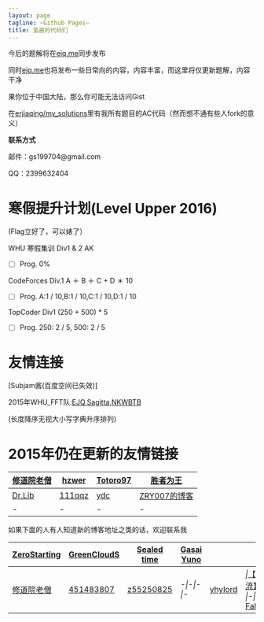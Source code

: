 ```yaml
---
layout: page
tagline: ~Github Pages~
title: 氢酱的代码们
---
```


今后的题解将在[ejq.me](<ejq.me>)同步发布

同时[ejq.me](<ejq.me>)也将发布一些日常向的内容，内容丰富，而这里将仅更新题解，内容干净

果你位于中国大陆，那么你可能无法访问Gist

在[erjiaqing/my\_solutions](<https://github.com/erjiaqing/my_solutions>)里有我所有题目的AC代码（然而想不通有些人fork的意义）

**联系方式**

邮件：gs199704\@gmail.com

QQ：2399632404

寒假提升计划(Level Upper 2016)
==============================

(Flag立好了，可以婊了）

WHU 寒假集训 Div1 & 2 AK

- [ ] Prog. 0%

CodeForces Div.1 A ＋ B ＋ C + D ＊ 10

- [ ] Prog. A:1 / 10,B:1 / 10,C:1 / 10,D:1 / 10

TopCoder Div1 (250 + 500) \* 5

- [ ] Prog. 250: 2 / 5, 500: 2 / 5

友情连接
========

[Subjam酱(百度空间已失效)]

2015年WHU\_FFT队:[EJQ](<https://ejq.me/>),[Sagitta](<http://www.cnblogs.com/sagitta/>),[NKWBTB](<http://blog.csdn.net/nkwbtb>)

(长度降序无视大小写字典升序排列)

2015年仍在更新的友情链接
========================

| [修道院老僧](<http://45.78.28.230/wordpress/>) | [hzwer](<http://hzwer.com>)           | [Totoro97](<http://o-o-o-y.diandian.com/>) | [胜者为王](<http://jiruyi910387714.is-programmer.com/>) |
|------------------------------------------------|---------------------------------------|--------------------------------------------|---------------------------------------------------------|
| [Dr.Lib](<http://im.librazy%20org>)            | [111qqz](<http://blog.163.com/i_oi/>) | [ydc](<http://ydcydcy1.blog.163.com/>)     | [ZRY007的博客](<http://www.swzry.com/>)                 |
| \-                                             | \-                                    | \-                                         | \-                                                      |

如果下面的人有人知道新的博客地址之类的话，欢迎联系我

| [ZeroStarting](<http://lichblog.blog.163.com>)  | [GreenCloudS](<http://cjjlsdy.blog.163.com/>)  | [Sealed time](<http://forever110550.logdown.com/>) | [Gasai Yuno](<http://www.4321.io>) |                                          |                                                                                                       |                                                                                                                                                   |    |
|-------------------------------------------------|------------------------------------------------|----------------------------------------------------|------------------------------------|------------------------------------------|-------------------------------------------------------------------------------------------------------|---------------------------------------------------------------------------------------------------------------------------------------------------|----|
| [修道院老僧](<http://blog.csdn.net/dongshimou>) | [451483807](<http://blog.csdn.net/z451483807>) | [z55250825](<http://z55250825.blog.163.com/>)      | *-\|-\|-\|-*                       | [yhylord](<http://yhylord.logdown.com/>) | *\|*[【夏流】](<http://my.csdn.net/q775968375>) *-\|-\|-\|-* [Falsyta](<http://falsyta.tk:8080/>)*\|* | *\|*[pi\_pyc](<http://charlie01.is-programmer.com/>) *-\|-\|-\|-* [SKY的C](<http://skydec.is-programmer.com/>)*\|*[tsyao](<http://tsyao.tk/>)*\|* | \* |

